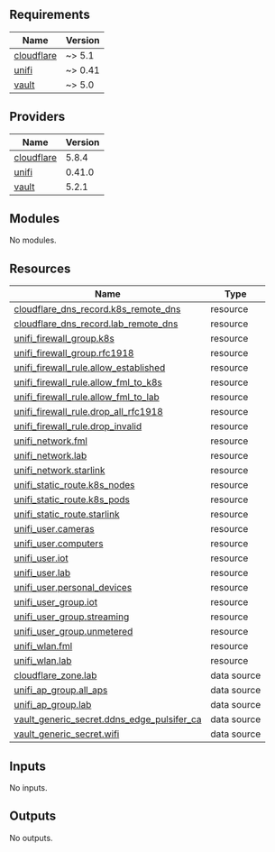 <!-- BEGIN_TF_DOCS -->
## Requirements

| Name | Version |
|------|---------|
| <a name="requirement_cloudflare"></a> [cloudflare](#requirement\_cloudflare) | ~> 5.1 |
| <a name="requirement_unifi"></a> [unifi](#requirement\_unifi) | ~> 0.41 |
| <a name="requirement_vault"></a> [vault](#requirement\_vault) | ~> 5.0 |

## Providers

| Name | Version |
|------|---------|
| <a name="provider_cloudflare"></a> [cloudflare](#provider\_cloudflare) | 5.8.4 |
| <a name="provider_unifi"></a> [unifi](#provider\_unifi) | 0.41.0 |
| <a name="provider_vault"></a> [vault](#provider\_vault) | 5.2.1 |

## Modules

No modules.

## Resources

| Name | Type |
|------|------|
| [cloudflare_dns_record.k8s_remote_dns](https://registry.terraform.io/providers/cloudflare/cloudflare/latest/docs/resources/dns_record) | resource |
| [cloudflare_dns_record.lab_remote_dns](https://registry.terraform.io/providers/cloudflare/cloudflare/latest/docs/resources/dns_record) | resource |
| [unifi_firewall_group.k8s](https://registry.terraform.io/providers/paultyng/unifi/latest/docs/resources/firewall_group) | resource |
| [unifi_firewall_group.rfc1918](https://registry.terraform.io/providers/paultyng/unifi/latest/docs/resources/firewall_group) | resource |
| [unifi_firewall_rule.allow_established](https://registry.terraform.io/providers/paultyng/unifi/latest/docs/resources/firewall_rule) | resource |
| [unifi_firewall_rule.allow_fml_to_k8s](https://registry.terraform.io/providers/paultyng/unifi/latest/docs/resources/firewall_rule) | resource |
| [unifi_firewall_rule.allow_fml_to_lab](https://registry.terraform.io/providers/paultyng/unifi/latest/docs/resources/firewall_rule) | resource |
| [unifi_firewall_rule.drop_all_rfc1918](https://registry.terraform.io/providers/paultyng/unifi/latest/docs/resources/firewall_rule) | resource |
| [unifi_firewall_rule.drop_invalid](https://registry.terraform.io/providers/paultyng/unifi/latest/docs/resources/firewall_rule) | resource |
| [unifi_network.fml](https://registry.terraform.io/providers/paultyng/unifi/latest/docs/resources/network) | resource |
| [unifi_network.lab](https://registry.terraform.io/providers/paultyng/unifi/latest/docs/resources/network) | resource |
| [unifi_network.starlink](https://registry.terraform.io/providers/paultyng/unifi/latest/docs/resources/network) | resource |
| [unifi_static_route.k8s_nodes](https://registry.terraform.io/providers/paultyng/unifi/latest/docs/resources/static_route) | resource |
| [unifi_static_route.k8s_pods](https://registry.terraform.io/providers/paultyng/unifi/latest/docs/resources/static_route) | resource |
| [unifi_static_route.starlink](https://registry.terraform.io/providers/paultyng/unifi/latest/docs/resources/static_route) | resource |
| [unifi_user.cameras](https://registry.terraform.io/providers/paultyng/unifi/latest/docs/resources/user) | resource |
| [unifi_user.computers](https://registry.terraform.io/providers/paultyng/unifi/latest/docs/resources/user) | resource |
| [unifi_user.iot](https://registry.terraform.io/providers/paultyng/unifi/latest/docs/resources/user) | resource |
| [unifi_user.lab](https://registry.terraform.io/providers/paultyng/unifi/latest/docs/resources/user) | resource |
| [unifi_user.personal_devices](https://registry.terraform.io/providers/paultyng/unifi/latest/docs/resources/user) | resource |
| [unifi_user_group.iot](https://registry.terraform.io/providers/paultyng/unifi/latest/docs/resources/user_group) | resource |
| [unifi_user_group.streaming](https://registry.terraform.io/providers/paultyng/unifi/latest/docs/resources/user_group) | resource |
| [unifi_user_group.unmetered](https://registry.terraform.io/providers/paultyng/unifi/latest/docs/resources/user_group) | resource |
| [unifi_wlan.fml](https://registry.terraform.io/providers/paultyng/unifi/latest/docs/resources/wlan) | resource |
| [unifi_wlan.lab](https://registry.terraform.io/providers/paultyng/unifi/latest/docs/resources/wlan) | resource |
| [cloudflare_zone.lab](https://registry.terraform.io/providers/cloudflare/cloudflare/latest/docs/data-sources/zone) | data source |
| [unifi_ap_group.all_aps](https://registry.terraform.io/providers/paultyng/unifi/latest/docs/data-sources/ap_group) | data source |
| [unifi_ap_group.lab](https://registry.terraform.io/providers/paultyng/unifi/latest/docs/data-sources/ap_group) | data source |
| [vault_generic_secret.ddns_edge_pulsifer_ca](https://registry.terraform.io/providers/hashicorp/vault/latest/docs/data-sources/generic_secret) | data source |
| [vault_generic_secret.wifi](https://registry.terraform.io/providers/hashicorp/vault/latest/docs/data-sources/generic_secret) | data source |

## Inputs

No inputs.

## Outputs

No outputs.
<!-- END_TF_DOCS -->